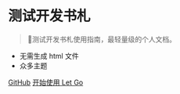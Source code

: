 <p align="center">
<!-- <img src="20230529111733.png" width="200" height="200"/> -->
</p>
<!-- <h1 align="center">书札</h1> -->

<!--[常用资源](https://www.testeru.top/) -->
<!--[GitHub](https://github.com/TesterDevSoul/encoding/) -->
<!--[开始阅读](#encoding) -->




# 测试开发书札 

> 💪测试开发书札使用指南，最轻量级的个人文档。

- 无需生成 html 文件
- 众多主题

[GitHub](https://github.com/docsifyjs/docsify/)
[开始使用 Let Go](/README.md)
